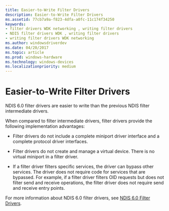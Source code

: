 ```yaml
---
title: Easier-to-Write Filter Drivers
description: Easier-to-Write Filter Drivers
ms.assetid: 77cb7a9a-f823-4dfa-a0fc-11c174f34250
keywords:
- filter drivers WDK networking , writing filter drivers
- NDIS filter drivers WDK , writing filter drivers
- writing filter drivers WDK networking
ms.author: windowsdriverdev
ms.date: 04/20/2017
ms.topic: article
ms.prod: windows-hardware
ms.technology: windows-devices
ms.localizationpriority: medium
---
```


# Easier-to-Write Filter Drivers





NDIS 6.0 filter drivers are easier to write than the previous NDIS filter intermediate drivers.

When compared to filter intermediate drivers, filter drivers provide the following implementation advantages:

-   Filter drivers do not include a complete miniport driver interface and a complete protocol driver interfaces.

-   Filter drivers do not create and manage a virtual device. There is no virtual miniport in a filter driver.

-   If a filter driver filters specific services, the driver can bypass other services. The driver does not require code for services that are bypassed. For example, if a filter driver filters OID requests but does not filter send and receive operations, the filter driver does not require send and receive entry points.

For more information about NDIS 6.0 filter drivers, see [NDIS 6.0 Filter Drivers](ndis-filter-drivers.md).

 

 





